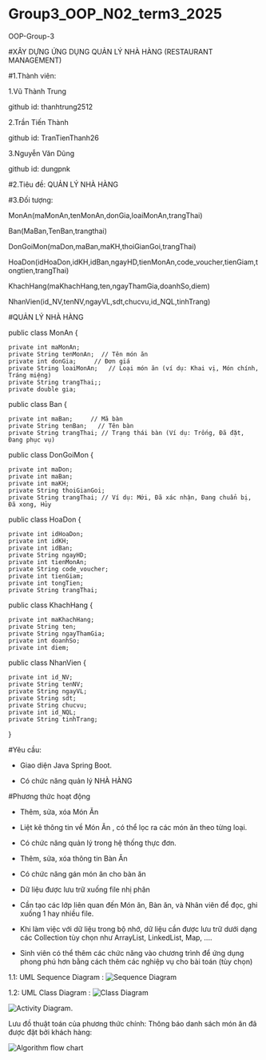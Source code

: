 # Group3_OOP_N02_term3_2025
OOP-Group-3

#XÂY DỰNG ỨNG DỤNG QUẢN LÝ NHÀ HÀNG (RESTAURANT MANAGEMENT)

#1.Thành viên:

1.Vũ Thành Trung

github id: thanhtrung2512

2.Trần Tiến Thành

github id: TranTienThanh26

3.Nguyễn Văn Dũng

github id: dungpnk

#2.Tiêu đề:
QUẢN LÝ NHÀ HÀNG

#3.Đối tượng:

MonAn(maMonAn,tenMonAn,donGia,loaiMonAn,trangThai)

Ban(MaBan,TenBan,trangthai)

DonGoiMon(maDon,maBan,maKH,thoiGianGoi,trangThai)

HoaDon(idHoaDon,idKH,idBan,ngayHD,tienMonAn,code_voucher,tienGiam,tongtien,trangThai)

KhachHang(maKhachHang,ten,ngayThamGia,doanhSo,diem)

NhanVien(id_NV,tenNV,ngayVL,sdt,chucvu,id_NQL,tinhTrang)

#QUẢN LÝ NHÀ HÀNG

public class MonAn {

    private int maMonAn;
    private String tenMonAn;  // Tên món ăn
    private int donGia;     // Đơn giá
    private String loaiMonAn;   // Loại món ăn (ví dụ: Khai vị, Món chính, Tráng miệng)
    private String trangThai;;
    private double gia;
  
public class Ban {

    private int maBan;     // Mã bàn
    private String tenBan;   // Tên bàn
    private String trangThai; // Trạng thái bàn (Ví dụ: Trống, Đã đặt, Đang phục vụ)

 public class DonGoiMon {

    private int maDon;
    private int maBan;
    private int maKH;
    private String thoiGianGoi;
    private String trangThai; // Ví dụ: Mới, Đã xác nhận, Đang chuẩn bị, Đã xong, Hủy

public class HoaDon {

    private int idHoaDon;
    private int idKH;
    private int idBan;
    private String ngayHD;
    private int tienMonAn;
    private String code_voucher;
    private int tienGiam;
    private int tongTien;
    private String trangThai;

public class KhachHang {

    private int maKhachHang;
    private String ten;
    private String ngayThamGia;
    private int doanhSo;
    private int diem;

public class NhanVien {

    private int id_NV;
    private String tenNV;
    private String ngayVL;
    private String sdt;
    private String chucvu;
    private int id_NQL;
    private String tinhTrang;
}    
    
#Yêu cầu:

- Giao diện Java Spring Boot.
  
- Có chức năng quản lý NHÀ HÀNG

#Phương thức hoạt động 

+ Thêm, sửa, xóa Món Ăn

+ Liệt kê thông tin về Món Ăn , có thể lọc ra các món ăn theo từng loại.
  
- Có chức năng quản lý trong hệ thống thực đơn.

+ Thêm, sửa, xóa thông tin Bàn Ăn
  
- Có chức năng gán món ăn cho bàn ăn

- Dữ liệu được lưu trữ xuống file nhị phân

+ Cần tạo các lớp liên quan đến Món ăn, Bàn ăn, và Nhân viên để đọc, ghi xuống 1 hay nhiều file.

- Khi làm việc với dữ liệu trong bộ nhớ, dữ liệu cần được lưu trữ dưới dạng các Collection tùy chọn như ArrayList, LinkedList, Map, ....

- Sinh viên có thể thêm các chức năng vào chương trình để ứng dụng phong phú hơn bằng cách thêm các nghiệp vụ cho bài toán (tùy chọn)

1.1: UML Sequence Diagram :
![Sequence Diagram](SequenceDiagram.png) 

1.2: UML Class Diagram :
![Class Diagram](ClassDiagram.png)

![Activity Diagram](ActivityDiagram.png).

Lưu đồ thuật toán của phương thức chính: Thông báo danh sách món ăn đã được đặt bởi khách hàng: 

![Algorithm flow chart](Luudothuattoan.png)
